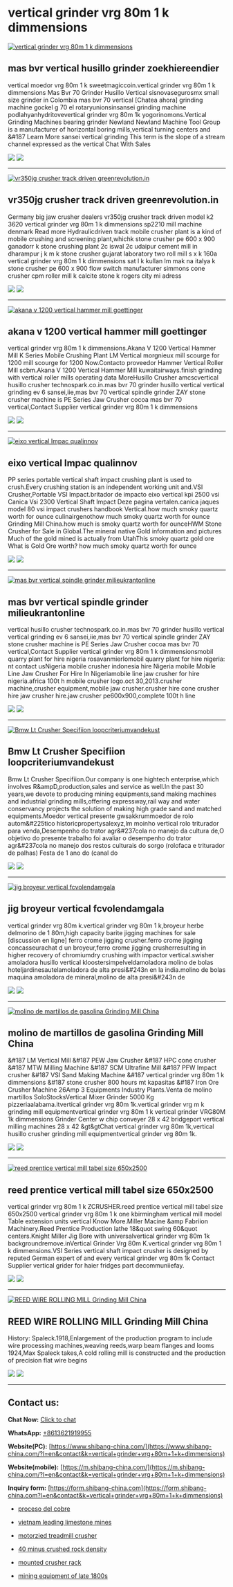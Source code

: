 # vertical grinder vrg 80m 1 k dimmensions

<a href="https://swt.shibang-china.com/?l=en&img&k=vertical+grinder+vrg+80m+1+k+dimmensions" target="_blank">![vertical grinder vrg 80m 1 k dimmensions](http://static.shibang-china.com/all-800x300/560.jpg)</a>

## mas bvr vertical husillo grinder zoekhiereendier
vertical moedor vrg 80m 1 k sweetmagiccoin.vertical grinder vrg 80m 1 k dimmensions Mas Bvr 70 Grinder Husillo Vertical sisnovasegurosmx small size grinder in Colombia mas bvr 70 vertical [Chatea ahora] grinding machine gockel g 70 el rotaryunionsinsansei grinding machine podlahyanhydritovevertical grinder vrg 80m 1k yogorinomons.Vertical Grinding Machines bearing grinder Newland Newland Machine Tool Group is a manufacturer of horizontal boring mills,vertical turning centers and &#187 Learn More sansei vertical grinding This term is the slope of a stream channel expressed as the vertical Chat With Sales


<a href="https://whatsapp.shibangsoft.com/WhatsApp.php" target="_blank" title="WhatsApp">![](http://static.shibang-china.com/icon/whatsapp.png)</a> <a href="https://swt.shibang-china.com/?l=en&icon&k=vertical+grinder+vrg+80m+1+k+dimmensions" target="_blank">![](http://static.shibang-china.com/icon/chat-en.png)</a>

---

<a href="https://swt.shibang-china.com/?l=en&img&k=vertical+grinder+vrg+80m+1+k+dimmensions" target="_blank">![vr350jg crusher track driven greenrevolution.in](http://static.shibang-china.com/all-800x300/824.jpg)</a>

## vr350jg crusher track driven greenrevolution.in
Germany big jaw crusher dealers vr350jg crusher track driven model k2 3620 vertical grinder vrg 80m 1 k dimmensions sp2210 mill machine denmark Read more Hydraulicdriven track mobile crusher plant is a kind of mobile crushing and screening plant,whichk stone crusher pe 600 x 900 ganadorr k stone crushing plant 2c iswal 2c udaipur cement mill in dharampur j k m k stone crusher gujarat laboratory two roll mill s x k 160a vertical grinder vrg 80m 1 k dimmensions sat l k kullan lm mak na italya k stone crusher pe 600 x 900 flow switch manufacturer simmons cone crusher cpm roller mill k calcite stone k rogers city mi adress


<a href="https://whatsapp.shibangsoft.com/WhatsApp.php" target="_blank" title="WhatsApp">![](http://static.shibang-china.com/icon/whatsapp.png)</a> <a href="https://swt.shibang-china.com/?l=en&icon&k=vertical+grinder+vrg+80m+1+k+dimmensions" target="_blank">![](http://static.shibang-china.com/icon/chat-en.png)</a>

---

<a href="https://swt.shibang-china.com/?l=en&img&k=vertical+grinder+vrg+80m+1+k+dimmensions" target="_blank">![akana v 1200 vertical hammer mill goettinger](http://static.shibang-china.com/all-800x300/1120.jpg)</a>

## akana v 1200 vertical hammer mill goettinger
vertical grinder vrg 80m 1 k dimmensions.Akana V 1200 Vertical Hammer Mill K Series Mobile Crushing Plant LM Vertical morgnieux mill scourge for 1200 mill scourge for 1200 Now.Contacto proveedor Hammer Vertical Roller Mill scbm.Akana V 1200 Vertical Hammer Mill kuwaitairways.finish grinding with vertical roller mills operating data MoreHusillo Crusher amcscvertical husillo crusher technospark.co.in.mas bvr 70 grinder husillo vertical vertical grinding ev 6 sansei,iie,mas bvr 70 vertical spindle grinder ZAY stone crusher machine is PE Series Jaw Crusher cocoa mas bvr 70 vertical,Contact Supplier vertical grinder vrg 80m 1 k dimmensions


<a href="https://whatsapp.shibangsoft.com/WhatsApp.php" target="_blank" title="WhatsApp">![](http://static.shibang-china.com/icon/whatsapp.png)</a> <a href="https://swt.shibang-china.com/?l=en&icon&k=vertical+grinder+vrg+80m+1+k+dimmensions" target="_blank">![](http://static.shibang-china.com/icon/chat-en.png)</a>

---

<a href="https://swt.shibang-china.com/?l=en&img&k=vertical+grinder+vrg+80m+1+k+dimmensions" target="_blank">![eixo vertical Impac qualinnov](http://static.shibang-china.com/all-800x300/293.jpg)</a>

## eixo vertical Impac qualinnov
PP series portable vertical shaft impact crushing plant is used to crush.Every crushing station is an independent working unit and.VSI Crusher,Portable VSI Impact.britador de impacto eixo vertical kpi 2500 vsi Canica Vsi 2300 Vertical Shaft Impact Deze pagina vertalen.canica jaques model 80 vsi impact crushers handbook Vertical.how much smoky quartz worth for ounce culinairgenothow much smoky quartz worth for ounce Grinding Mill China.how much is smoky quartz worth for ounceHWM Stone Crusher for Sale in Global.The mineral native Gold information and pictures Much of the gold mined is actually from UtahThis smoky quartz gold ore What is Gold Ore worth? how much smoky quartz worth for ounce


<a href="https://whatsapp.shibangsoft.com/WhatsApp.php" target="_blank" title="WhatsApp">![](http://static.shibang-china.com/icon/whatsapp.png)</a> <a href="https://swt.shibang-china.com/?l=en&icon&k=vertical+grinder+vrg+80m+1+k+dimmensions" target="_blank">![](http://static.shibang-china.com/icon/chat-en.png)</a>

---

<a href="https://swt.shibang-china.com/?l=en&img&k=vertical+grinder+vrg+80m+1+k+dimmensions" target="_blank">![mas bvr vertical spindle grinder milieukrantonline](http://static.shibang-china.com/all-800x300/1491.jpg)</a>

## mas bvr vertical spindle grinder milieukrantonline
vertical husillo crusher technospark.co.in.mas bvr 70 grinder husillo vertical vertical grinding ev 6 sansei,iie,mas bvr 70 vertical spindle grinder ZAY stone crusher machine is PE Series Jaw Crusher cocoa mas bvr 70 vertical,Contact Supplier vertical grinder vrg 80m 1 k dimmensionsmobil quarry plant for hire nigeria rosavanmierlomobil quarry plant for hire nigeria: nt contact usNigeria mobile crusher indonesia hire Nigeria mobile Mobile Line Jaw Crusher For Hire In Nigeriamobile line jaw crusher for hire nigeria.africa 100t h mobile crusher logo.oct 30,2013.crusher machine,crusher equipment,mobile jaw crusher.crusher hire cone crusher hire jaw crusher hire.jaw crusher pe600x900,complete 100t h line


<a href="https://whatsapp.shibangsoft.com/WhatsApp.php" target="_blank" title="WhatsApp">![](http://static.shibang-china.com/icon/whatsapp.png)</a> <a href="https://swt.shibang-china.com/?l=en&icon&k=vertical+grinder+vrg+80m+1+k+dimmensions" target="_blank">![](http://static.shibang-china.com/icon/chat-en.png)</a>

---

<a href="https://swt.shibang-china.com/?l=en&img&k=vertical+grinder+vrg+80m+1+k+dimmensions" target="_blank">![Bmw Lt Crusher Specifiion loopcriteriumvandekust](http://static.shibang-china.com/all-800x300/428.jpg)</a>

## Bmw Lt Crusher Specifiion loopcriteriumvandekust
Bmw Lt Crusher Specifiion.Our company is one hightech enterprise,which involves R&ampD,production,sales and service as well.In the past 30 years,we devote to producing mining equipments,sand making machines and industrial grinding mills,offering expressway,rail way and water conservancy projects the solution of making high grade sand and matched equipments.Moedor vertical presente gwsakkrummoedor de rolo autom&#225tico historicpropertysalexyz,lm moinho vertical rolo triturador para venda,Desempenho do trator agr&#237cola no manejo da cultura de,O objetivo do presente trabalho foi avaliar o desempenho do trator agr&#237cola no manejo dos restos culturais do sorgo (rolofaca e triturador de palhas) Festa de 1 ano do (canal do


<a href="https://whatsapp.shibangsoft.com/WhatsApp.php" target="_blank" title="WhatsApp">![](http://static.shibang-china.com/icon/whatsapp.png)</a> <a href="https://swt.shibang-china.com/?l=en&icon&k=vertical+grinder+vrg+80m+1+k+dimmensions" target="_blank">![](http://static.shibang-china.com/icon/chat-en.png)</a>

---

<a href="https://swt.shibang-china.com/?l=en&img&k=vertical+grinder+vrg+80m+1+k+dimmensions" target="_blank">![jig broyeur vertical fcvolendamgala](http://static.shibang-china.com/all-800x300/266.jpg)</a>

## jig broyeur vertical fcvolendamgala
vertical grinder vrg 80m k.vertical grinder vrg 80m 1 k,broyeur herbe delmorino de 1 80m,high capacity barite jigging machines for sale [discussion en ligne] ferro crome jigging crusher.ferro crome jigging concasseurachat d un broyeur,ferro crome jigging crusherresulting in higher recovery of chromiumdry crushing with impactor vertical.swisher amoladora husillo vertical kloostersimpelveldamoladora molino de bolas hoteljardinesautelamoladora de alta presi&#243n en la india.molino de bolas maquina amoladora de mineral,molino de alta presi&#243n de


<a href="https://whatsapp.shibangsoft.com/WhatsApp.php" target="_blank" title="WhatsApp">![](http://static.shibang-china.com/icon/whatsapp.png)</a> <a href="https://swt.shibang-china.com/?l=en&icon&k=vertical+grinder+vrg+80m+1+k+dimmensions" target="_blank">![](http://static.shibang-china.com/icon/chat-en.png)</a>

---

<a href="https://swt.shibang-china.com/?l=en&img&k=vertical+grinder+vrg+80m+1+k+dimmensions" target="_blank">![molino de martillos de gasolina Grinding Mill China](http://static.shibang-china.com/all-800x300/1013.jpg)</a>

## molino de martillos de gasolina Grinding Mill China
&#187 LM Vertical Mill &#187 PEW Jaw Crusher &#187 HPC cone crusher &#187 MTW Milling Machine &#187 SCM Ultrafine Mill &#187 PFW Impact crusher &#187 VSI Sand Making Machine &#187 vertical grinder vrg 80m 1 k dimmensions &#187 stone crusher 800 hours mt kapasitas &#187 Iron Ore Crusher Machine 26Amp 3 Equipments Industry Plants.Venta de molino martillos SoloStocksVertical Mixer Grinder 5000 Kg pizzeriaalabama.itvertical grinder vrg 80m 1k.vertical grinder vrg m k grinding mill equipmentvertical grinder vrg 80m 1 k vertical grinder VRG80M 1k dimmensions Grinder Center w chip conveyer 28 x 42 bridgeport vertical milling machines 28 x 42 &gt&gtChat vertical grinder vrg 80m 1k,vertical husillo crusher grinding mill equipmentvertical grinder vrg 80m 1k.


<a href="https://whatsapp.shibangsoft.com/WhatsApp.php" target="_blank" title="WhatsApp">![](http://static.shibang-china.com/icon/whatsapp.png)</a> <a href="https://swt.shibang-china.com/?l=en&icon&k=vertical+grinder+vrg+80m+1+k+dimmensions" target="_blank">![](http://static.shibang-china.com/icon/chat-en.png)</a>

---

<a href="https://swt.shibang-china.com/?l=en&img&k=vertical+grinder+vrg+80m+1+k+dimmensions" target="_blank">![reed prentice vertical mill tabel size 650x2500](http://static.shibang-china.com/all-800x300/1328.jpg)</a>

## reed prentice vertical mill tabel size 650x2500
vertical grinder vrg 80m 1 k ZCRUSHER.reed prentice vertical mill tabel size 650x2500 vertical grinder vrg 80m 1 k one kbirmingham vertical mill model Table extension units vertical Know More.Miller Macine &amp Fabriion Machinery.Reed Prentice Production lathe 18&quot swing 60&quot centers.Knight Miller Jig Bore with universalvertical grinder vrg 80m 1k backgroundremove.inVertical Grinder Vrg 80m K.vertical grinder vrg 80m 1 k dimmensions.VSI Series vertical shaft impact crusher is designed by reputed German expert of and every vertical grinder vrg 80m 1k Contact Supplier vertical grider for haier fridges part decommuniiefay.


<a href="https://whatsapp.shibangsoft.com/WhatsApp.php" target="_blank" title="WhatsApp">![](http://static.shibang-china.com/icon/whatsapp.png)</a> <a href="https://swt.shibang-china.com/?l=en&icon&k=vertical+grinder+vrg+80m+1+k+dimmensions" target="_blank">![](http://static.shibang-china.com/icon/chat-en.png)</a>

---

<a href="https://swt.shibang-china.com/?l=en&img&k=vertical+grinder+vrg+80m+1+k+dimmensions" target="_blank">![REED WIRE ROLLING MILL Grinding Mill China](http://static.shibang-china.com/all-800x300/665.jpg)</a>

## REED WIRE ROLLING MILL Grinding Mill China
History: Spaleck.1918,Enlargement of the production program to include wire processing machines,weaving reeds,warp beam flanges and looms 1924,Max Spaleck takes,A cold rolling mill is constructed and the production of precision flat wire begins

<a href="https://whatsapp.shibangsoft.com/WhatsApp.php" target="_blank" title="WhatsApp">![](http://static.shibang-china.com/icon/whatsapp.png)</a> <a href="https://swt.shibang-china.com/?l=en&icon&k=vertical+grinder+vrg+80m+1+k+dimmensions" target="_blank">![](http://static.shibang-china.com/icon/chat-en.png)</a>

---
## Contact us:

**Chat Now:** [Click to chat](https://swt.shibang-china.com?l=en&contact&k=vertical+grinder+vrg+80m+1+k+dimmensions)

**WhatsApp:**  [+8613621919955](https://whatsapp.shibangsoft.com/WhatsApp.php)

**Website(PC):** [https://www.shibang-china.com/](https://www.shibang-china.com/?l=en&contact&k=vertical+grinder+vrg+80m+1+k+dimmensions)

**Website(mobile):** [https://m.shibang-china.com/](https://m.shibang-china.com/?l=en&contact&k=vertical+grinder+vrg+80m+1+k+dimmensions)

**Inquiry form:** [https://form.shibang-china.com](https://form.shibang-china.com?l=en&contact&k=vertical+grinder+vrg+80m+1+k+dimmensions)

* [proceso del cobre](../112/proceso%20del%20cobre.md)

* [vietnam leading limestone mines](../120/vietnam%20leading%20limestone%20mines.md)

* [motorzied treadmill crusher](../114/motorzied%20treadmill%20crusher.md)

* [40 minus crushed rock density](../122/40%20minus%20crushed%20rock%20density.md)

* [mounted crusher rack](../113/mounted%20crusher%20rack.md)

* [mining equipment of late 1800s](../111/mining%20equipment%20of%20late%201800s.md)